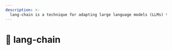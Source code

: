 ```yaml
---
description: >-
  lang-chain is a technique for adapting large language models (LLMs) to specific tasks.
---
```


# 🤟 lang-chain




